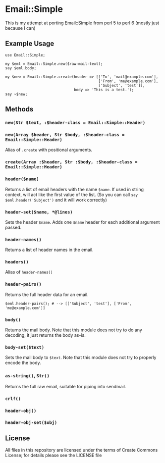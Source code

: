 # Email::Simple #

This is my attempt at porting Email::Simple from perl 5 to perl 6 (mostly just because I can)

## Example Usage ##

    use Email::Simple;

    my $eml = Email::Simple.new($raw-mail-text);
    say $eml.body;

    my $new = Email::Simple.create(header => [['To', 'mail@example.com'],
                                              ['From', 'me@example.com'],
                                              ['Subject', 'test']],
                                   body => 'This is a test.');
    say ~$new;

## Methods ##

### `new(Str $text, :$header-class = Email::Simple::Header)`

### `new(Array $header, Str $body, :$header-class = Email::Simple::Header)`

Alias of `.create` with positional arguments.

### `create(Array :$header, Str :$body, :$header-class = Email::Simple::Header)`

### `header($name)`

Returns a list of email headers with the name `$name`. If used in string context,
will act like the first value of the list. (So you can call
`say $eml.header('Subject')` and it will work correctly)

### `header-set($name, *@lines)`

Sets the header `$name`. Adds one `$name` header for each additional argument
passed.

### `header-names()`

Returns a list of header names in the email.

### `headers()`

Alias of `header-names()`

### `header-pairs()`

Returns the full header data for an email.

    $eml.header-pairs(); # --> [['Subject', 'test'], ['From', 'me@example.com']]

### `body()`

Returns the mail body. Note that this module does not try to do any decoding, it
just returns the body as-is.

### `body-set($text)`

Sets the mail body to `$text`. Note that this module does not try to properly
encode the body.

### `as-string()`, `Str()`

Returns the full raw email, suitable for piping into sendmail.

### `crlf()`

### `header-obj()`

### `header-obj-set($obj)`

## License ##

All files in this repository are licensed under the terms of Create Commons License; for details please see the LICENSE file
